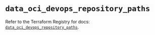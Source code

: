 # `data_oci_devops_repository_paths`

Refer to the Terraform Registry for docs: [`data_oci_devops_repository_paths`](https://registry.terraform.io/providers/hashicorp/oci/7.19.0/docs/data-sources/devops_repository_paths).
